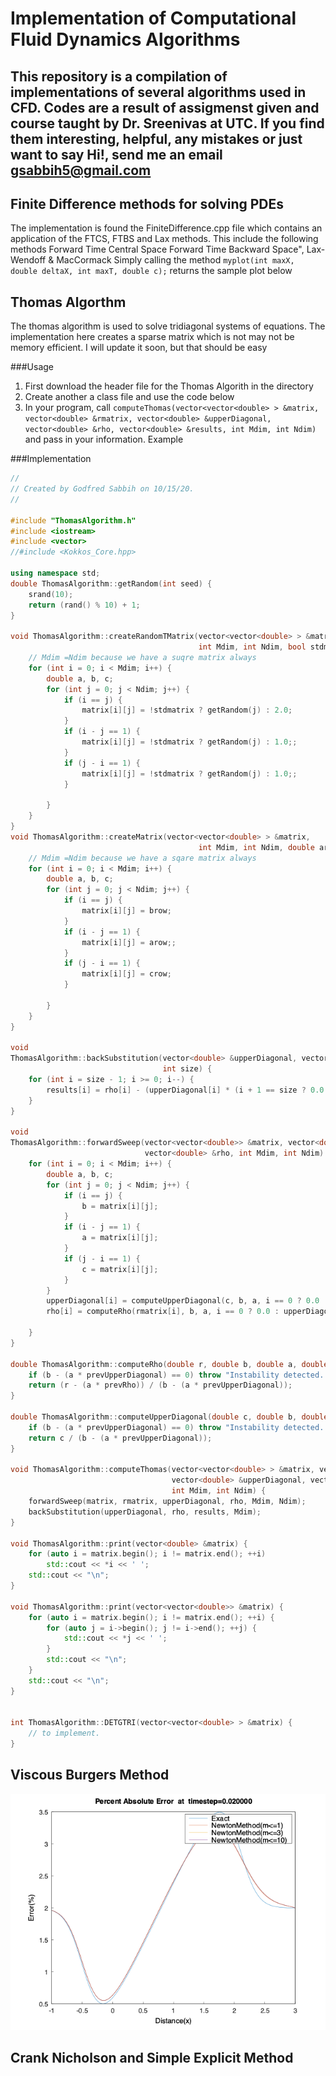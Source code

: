 # Implementation of Computational Fluid Dynamics Algorithms

This repository is a compilation of implementations of several algorithms used in **CFD**. Codes are a result of assigmenst
given and course taught by **Dr. Sreenivas at UTC**. If you find them interesting, helpful, any mistakes or just want to say Hi!, send me an email
[gsabbih5@gmail.com](gsabbih5@gmail.com)
---
## Finite Difference methods for solving PDEs
The implementation is found  the FiniteDifference.cpp file which contains an application of the FTCS, FTBS and Lax 
methods. This include the following methods
    Forward Time Central Space
    Forward Time Backward Space", 
    Lax-Wendoff &
    MacCormack
Simply calling the method  ```myplot(int maxX, double deltaX, int maxT, double c);``` returns the sample plot below

## Thomas Algorthm
The thomas algorithm is used to solve tridiagonal systems of equations. The implementation here creates a sparse matrix 
which is not may not be memory efficient. I will update it soon, but that should be easy

###Usage
1. First download the header file for the Thomas Algorith in the directory
2. Create another a class file and use the code below
3. In your program, call ```computeThomas(vector<vector<double> > &matrix, vector<double> &rmatrix,
   vector<double> &upperDiagonal, vector<double> &rho, vector<double> &results,
   int Mdim, int Ndim)``` and pass in your information. Example
   
###Implementation
``` c++
//
// Created by Godfred Sabbih on 10/15/20.
//

#include "ThomasAlgorithm.h"
#include <iostream>
#include <vector>
//#include <Kokkos_Core.hpp>

using namespace std;
double ThomasAlgorithm::getRandom(int seed) {
    srand(10);
    return (rand() % 10) + 1;
}

void ThomasAlgorithm::createRandomTMatrix(vector<vector<double> > &matrix,
                                          int Mdim, int Ndim, bool stdmatrix) {
    // Mdim =Ndim because we have a suqre matrix always
    for (int i = 0; i < Mdim; i++) {
        double a, b, c;
        for (int j = 0; j < Ndim; j++) {
            if (i == j) {
                matrix[i][j] = !stdmatrix ? getRandom(j) : 2.0;
            }
            if (i - j == 1) {
                matrix[i][j] = !stdmatrix ? getRandom(j) : 1.0;;
            }
            if (j - i == 1) {
                matrix[i][j] = !stdmatrix ? getRandom(j) : 1.0;;
            }

        }
    }
}
void ThomasAlgorithm::createMatrix(vector<vector<double> > &matrix,
                                          int Mdim, int Ndim, double arow,double brow,double crow) {
    // Mdim =Ndim because we have a sqare matrix always
    for (int i = 0; i < Mdim; i++) {
        double a, b, c;
        for (int j = 0; j < Ndim; j++) {
            if (i == j) {
                matrix[i][j] = brow;
            }
            if (i - j == 1) {
                matrix[i][j] = arow;;
            }
            if (j - i == 1) {
                matrix[i][j] = crow;
            }

        }
    }
}

void
ThomasAlgorithm::backSubstitution(vector<double> &upperDiagonal, vector<double> &rho, vector<double> &results,
                                  int size) {
    for (int i = size - 1; i >= 0; i--) {
        results[i] = rho[i] - (upperDiagonal[i] * (i + 1 == size ? 0.0 : results[i + 1]));
    }
}

void
ThomasAlgorithm::forwardSweep(vector<vector<double>> &matrix, vector<double> &rmatrix, vector<double> &upperDiagonal,
                              vector<double> &rho, int Mdim, int Ndim) {
    for (int i = 0; i < Mdim; i++) {
        double a, b, c;
        for (int j = 0; j < Ndim; j++) {
            if (i == j) {
                b = matrix[i][j];
            }
            if (i - j == 1) {
                a = matrix[i][j];
            }
            if (j - i == 1) {
                c = matrix[i][j];
            }
        }
        upperDiagonal[i] = computeUpperDiagonal(c, b, a, i == 0 ? 0.0 : upperDiagonal[i - 1]);
        rho[i] = computeRho(rmatrix[i], b, a, i == 0 ? 0.0 : upperDiagonal[i - 1], i == 0 ? 0.0 : rho[i - 1]);

    }
}

double ThomasAlgorithm::computeRho(double r, double b, double a, double prevUpperDiagonal, double prevRho) {
    if (b - (a * prevUpperDiagonal) == 0) throw "Instability detected. Perform pivoting or check you matrix";
    return (r - (a * prevRho)) / (b - (a * prevUpperDiagonal));
}

double ThomasAlgorithm::computeUpperDiagonal(double c, double b, double a, double prevUpperDiagonal) {
    if (b - (a * prevUpperDiagonal) == 0) throw "Instability detected. Perform pivoting or check you matrix";
    return c / (b - (a * prevUpperDiagonal));
}

void ThomasAlgorithm::computeThomas(vector<vector<double> > &matrix, vector<double> &rmatrix,
                                    vector<double> &upperDiagonal, vector<double> &rho, vector<double> &results,
                                    int Mdim, int Ndim) {
    forwardSweep(matrix, rmatrix, upperDiagonal, rho, Mdim, Ndim);
    backSubstitution(upperDiagonal, rho, results, Mdim);
}

void ThomasAlgorithm::print(vector<double> &matrix) {
    for (auto i = matrix.begin(); i != matrix.end(); ++i)
        std::cout << *i << ' ';
    std::cout << "\n";
}

void ThomasAlgorithm::print(vector<vector<double>> &matrix) {
    for (auto i = matrix.begin(); i != matrix.end(); ++i) {
        for (auto j = i->begin(); j != i->end(); ++j) {
            std::cout << *j << ' ';
        }
        std::cout << "\n";
    }
    std::cout << "\n";
}


int ThomasAlgorithm::DETGTRI(vector<vector<double> > &matrix) {
    // to implement.
}
```
## Viscous Burgers Method

![test](/cmake-build-debug/Sol0.020000.png)
## Crank Nicholson and Simple Explicit Method

